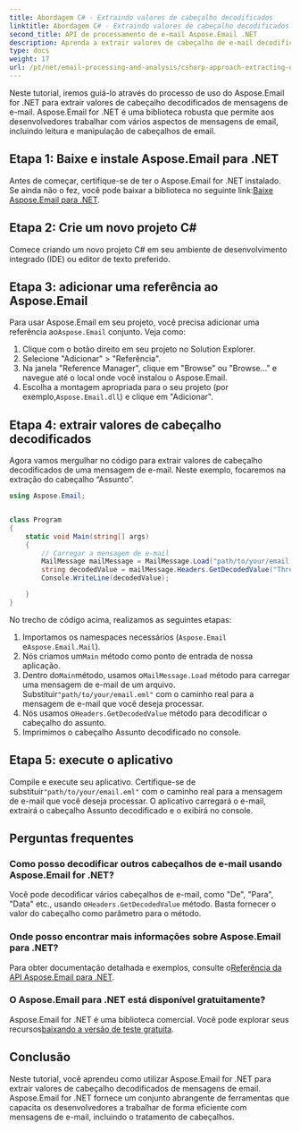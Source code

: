 ```yaml
---
title: Abordagem C# - Extraindo valores de cabeçalho decodificados
linktitle: Abordagem C# - Extraindo valores de cabeçalho decodificados
second_title: API de processamento de e-mail Aspose.Email .NET
description: Aprenda a extrair valores de cabeçalho de e-mail decodificados em C# usando Aspose.Email for .NET. Guia abrangente com exemplos de código.
type: docs
weight: 17
url: /pt/net/email-processing-and-analysis/csharp-approach-extracting-decoded-header-values/
---
```


Neste tutorial, iremos guiá-lo através do processo de uso do Aspose.Email for .NET para extrair valores de cabeçalho decodificados de mensagens de e-mail. Aspose.Email for .NET é uma biblioteca robusta que permite aos desenvolvedores trabalhar com vários aspectos de mensagens de email, incluindo leitura e manipulação de cabeçalhos de email.

## Etapa 1: Baixe e instale Aspose.Email para .NET

 Antes de começar, certifique-se de ter o Aspose.Email for .NET instalado. Se ainda não o fez, você pode baixar a biblioteca no seguinte link:[Baixe Aspose.Email para .NET](https://releases.aspose.com/email/net).

## Etapa 2: Crie um novo projeto C#

Comece criando um novo projeto C# em seu ambiente de desenvolvimento integrado (IDE) ou editor de texto preferido.

## Etapa 3: adicionar uma referência ao Aspose.Email

 Para usar Aspose.Email em seu projeto, você precisa adicionar uma referência ao`Aspose.Email` conjunto. Veja como:

1. Clique com o botão direito em seu projeto no Solution Explorer.
2. Selecione "Adicionar" > "Referência".
3. Na janela "Reference Manager", clique em "Browse" ou "Browse..." e navegue até o local onde você instalou o Aspose.Email.
4.  Escolha a montagem apropriada para o seu projeto (por exemplo,`Aspose.Email.dll`) e clique em "Adicionar".

## Etapa 4: extrair valores de cabeçalho decodificados

Agora vamos mergulhar no código para extrair valores de cabeçalho decodificados de uma mensagem de e-mail. Neste exemplo, focaremos na extração do cabeçalho “Assunto”.

```csharp
using Aspose.Email;


class Program
{
    static void Main(string[] args)
    {
        // Carregar a mensagem de e-mail
		MailMessage mailMessage = MailMessage.Load("path/to/your/email.eml");
		string decodedValue = mailMessage.Headers.GetDecodedValue("Thread-Topic");
		Console.WriteLine(decodedValue);

    }
}
```

No trecho de código acima, realizamos as seguintes etapas:

1. Importamos os namespaces necessários (`Aspose.Email` e`Aspose.Email.Mail`).
2.  Nós criamos um`Main` método como ponto de entrada de nossa aplicação.
3.  Dentro do`Main`método, usamos o`MailMessage.Load` método para carregar uma mensagem de e-mail de um arquivo. Substituir`"path/to/your/email.eml"` com o caminho real para a mensagem de e-mail que você deseja processar.
4.  Nós usamos o`Headers.GetDecodedValue` método para decodificar o cabeçalho do assunto.
5. Imprimimos o cabeçalho Assunto decodificado no console.

## Etapa 5: execute o aplicativo

 Compile e execute seu aplicativo. Certifique-se de substituir`"path/to/your/email.eml"` com o caminho real para a mensagem de e-mail que você deseja processar. O aplicativo carregará o e-mail, extrairá o cabeçalho Assunto decodificado e o exibirá no console.

## Perguntas frequentes

### Como posso decodificar outros cabeçalhos de e-mail usando Aspose.Email for .NET?

 Você pode decodificar vários cabeçalhos de e-mail, como "De", "Para", "Data" etc., usando o`Headers.GetDecodedValue` método. Basta fornecer o valor do cabeçalho como parâmetro para o método.

### Onde posso encontrar mais informações sobre Aspose.Email para .NET?

 Para obter documentação detalhada e exemplos, consulte o[Referência da API Aspose.Email para .NET](https://reference.aspose.com/email/net).

### O Aspose.Email para .NET está disponível gratuitamente?

 Aspose.Email for .NET é uma biblioteca comercial. Você pode explorar seus recursos[baixando a versão de teste gratuita](https://releases.aspose.com/email/net).

## Conclusão

Neste tutorial, você aprendeu como utilizar Aspose.Email for .NET para extrair valores de cabeçalho decodificados de mensagens de email. Aspose.Email for .NET fornece um conjunto abrangente de ferramentas que capacita os desenvolvedores a trabalhar de forma eficiente com mensagens de e-mail, incluindo o tratamento de cabeçalhos.
